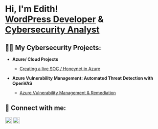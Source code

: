 <h1>Hi, I'm Edith! <br/><a href="https://trinitywebagency.com">WordPress Developer</a> & <a href="https://www.linkedin.com/in/forestal/">Cybersecurity Analyst</a></h1>

<h2>👨‍💻 My Cybersecurity Projects:</h2>

- <b>Azure/ Cloud Projects</b>
  - [Creating a live SOC / Honeynet in Azure](https://github.com/elforestal/azure-soc)

- <b>Azure Vulnerability Management: Automated Threat Detection with OpenVAS</b>
  - [Azure Vulnerability Management & Remediation](https://github.com/elforestal/openvas)

<h2> 🤳 Connect with me:</h2>

[<img align="left" alt="JoshMadakor | LinkedIn" width="22px" src="https://cdn.jsdelivr.net/npm/simple-icons@v3/icons/linkedin.svg" />][linkedin]
[<img align="left" alt="JoshMadakor | Instagram" width="22px" src="https://cdn.jsdelivr.net/npm/simple-icons@v3/icons/instagram.svg" />][instagram]

[linkedin]: https://linkedin.com/in/forestal
[instagram]: https://www.instagram.com/fitforduty360
